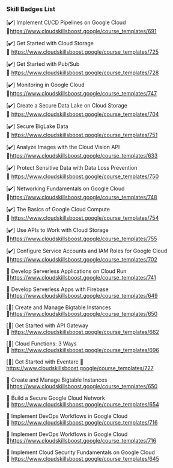 ### Skill Badges List 

[✔️] Implement CI/CD Pipelines on Google Cloud   
🔗https://www.cloudskillsboost.google/course_templates/691  

[✔️] Get Started with Cloud Storage  
🔗 https://www.cloudskillsboost.google/course_templates/725

[✔️] Get Started with Pub/Sub  
🔗 https://www.cloudskillsboost.google/course_templates/728

[✔️] Monitoring in Google Cloud  
🔗https://www.cloudskillsboost.google/course_templates/747

[✔️] Create a Secure Data Lake on Cloud Storage  
🔗 https://www.cloudskillsboost.google/course_templates/704

[✔️] Secure BigLake Data  
🔗 https://www.cloudskillsboost.google/course_templates/751

[✔️] Analyze Images with the Cloud Vision API  
🔗https://www.cloudskillsboost.google/course_templates/633

[✔️] Protect Sensitive Data with Data Loss Prevention  
🔗 https://www.cloudskillsboost.google/course_templates/750

[✔️] Networking Fundamentals on Google Cloud  
🔗https://www.cloudskillsboost.google/course_templates/748

[✔️] The Basics of Google Cloud Compute  
🔗 https://www.cloudskillsboost.google/course_templates/754

[✔️] Use APIs to Work with Cloud Storage  
🔗https://www.cloudskillsboost.google/course_templates/755

[✔️] Configure Service Accounts and IAM Roles for Google Cloud  
🔗https://www.cloudskillsboost.google/course_templates/702

🔘 Develop Serverless Applications on Cloud Run  
🔗https://www.cloudskillsboost.google/course_templates/741

🔘 Develop Serverless Apps with Firebase  
🔗https://www.cloudskillsboost.google/course_templates/649

[🔘] Create and Manage Bigtable Instances  
🔗https://www.cloudskillsboost.google/course_templates/650  

[🔘] Get Started with API Gateway  
🔗 https://www.cloudskillsboost.google/course_templates/662

[🔘] Cloud Functions: 3 Ways    
🔗 https://www.cloudskillsboost.google/course_templates/696

[🔘] Get Started with Eventarc
🔗 https://www.cloudskillsboost.google/course_templates/727

🔘 Create and Manage Bigtable Instances  
🔗https://www.cloudskillsboost.google/course_templates/650

🔘 Build a Secure Google Cloud Network  
🔗 https://www.cloudskillsboost.google/course_templates/654

🔘 Implement DevOps Workflows in Google Cloud  
🔗 https://www.cloudskillsboost.google/course_templates/716

🔘 Implement DevOps Workflows in Google Cloud    
🔗https://www.cloudskillsboost.google/course_templates/716

🔘 Implement Cloud Security Fundamentals on Google Cloud  
🔗 https://www.cloudskillsboost.google/course_templates/645

